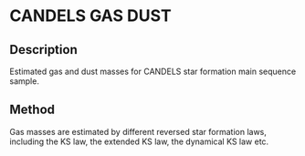 # CANDELS GAS DUST

## Description

Estimated gas and dust masses for CANDELS star formation main sequence sample. 

## Method

Gas masses are estimated by different reversed star formation laws, including the KS law, the extended KS law, the dynamical KS law etc.




